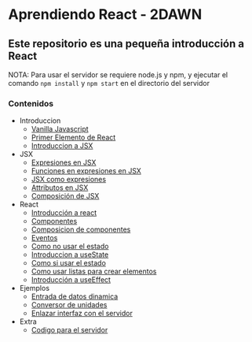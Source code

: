 # Aprendiendo React - 2DAWN

## Este repositorio es una pequeña introducción a React

NOTA: Para usar el servidor se requiere node.js y npm, y ejecutar el comando `npm install` y `npm start` en el directorio del servidor

### Contenidos
+ Introduccion
    - [Vanilla Javascript](1.html)
    - [Primer Elemento de React](2.html)
    - [Introduccion a JSX](3.html)
+ JSX
    - [Expresiones en JSX](4.html)
    - [Funciones en expresiones en JSX](5.html)
    - [JSX como expresiones](6.html)
    - [Attributos en JSX](7.html)
    - [Composición de JSX](8.html)
+ React
    - [Introducción a react](9.html)
    - [Componentes](10.html)
    - [Composicion de componentes](11.html)
    - [Eventos](12.html)
    - [Como no usar el estado](13.html)
    - [Introduccion a useState](14.html)
    - [Como si usar el estado](15.html)
    - [Como usar listas para crear elementos](16.html)
    - [Introducción a useEffect](17.html)
+ Ejemplos
    - [Entrada de datos dinamica](18.html)
    - [Conversor de unidades](19.html)
    - [Enlazar interfaz con el servidor](20.html)
+ Extra
    - [Codigo para el servidor](server)